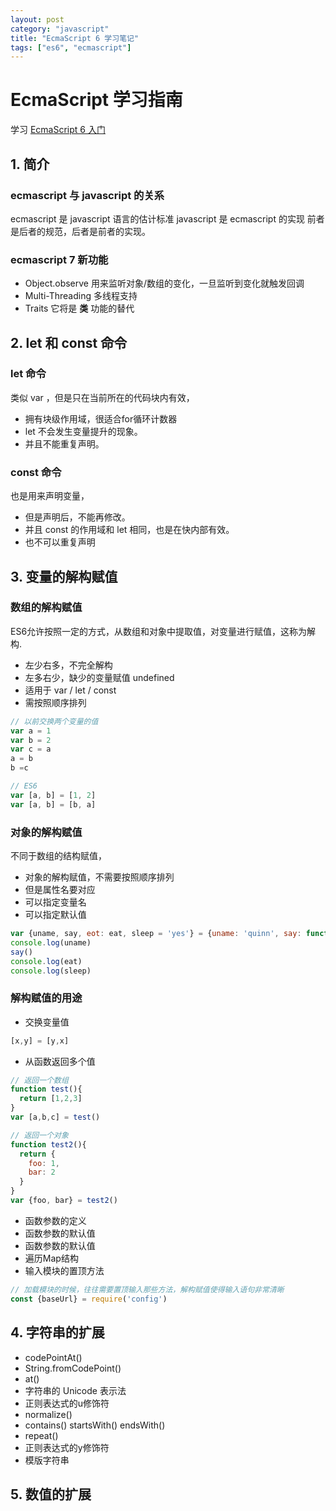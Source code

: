 ```yaml
---
layout: post
category: "javascript"
title: "EcmaScript 6 学习笔记"
tags: ["es6", "ecmascript"]
---
```


# EcmaScript 学习指南
学习 [EcmaScript 6 入门](https://wohugb.gitbooks.io/ecmascript-6/content/)


## 1. 简介
### ecmascript 与 javascript 的关系
ecmascript 是 javascript 语言的估计标准
javascript 是 ecmascript 的实现
前者是后者的规范，后者是前者的实现。
### ecmascript 7 新功能
- Object.observe 用来监听对象/数组的变化，一旦监听到变化就触发回调
- Multi-Threading 多线程支持
- Traits 它将是 **类** 功能的替代

## 2. let 和 const 命令
### let 命令
类似 var ，但是只在当前所在的代码块内有效，
- 拥有块级作用域，很适合for循环计数器
- let 不会发生变量提升的现象。
- 并且不能重复声明。
### const 命令
也是用来声明变量，
- 但是声明后，不能再修改。
- 并且 const 的作用域和 let 相同，也是在快内部有效。
- 也不可以重复声明

## 3. 变量的解构赋值
### 数组的解构赋值
ES6允许按照一定的方式，从数组和对象中提取值，对变量进行赋值，这称为解构.
- 左少右多，不完全解构
- 左多右少，缺少的变量赋值 undefined
- 适用于 var / let / const
- 需按照顺序排列
```javascript
// 以前交换两个变量的值
var a = 1
var b = 2
var c = a
a = b
b =c

// ES6
var [a, b] = [1, 2]
var [a, b] = [b, a]
```
### 对象的解构赋值
不同于数组的结构赋值，
- 对象的解构赋值，不需要按照顺序排列
- 但是属性名要对应
- 可以指定变量名
- 可以指定默认值
```javascript
var {uname, say, eot: eat, sleep = 'yes'} = {uname: 'quinn', say: function(){console.log('hi')},eat: 'food'}
console.log(uname)
say()
console.log(eat)
console.log(sleep)
```
### 解构赋值的用途
- 交换变量值
``` javascript
[x,y] = [y,x]
```
- 从函数返回多个值
```javascript
// 返回一个数组
function test(){
  return [1,2,3]
}
var [a,b,c] = test()

// 返回一个对象
function test2(){
  return {
    foo: 1,
    bar: 2
  }
}
var {foo, bar} = test2()
```
- 函数参数的定义
- 函数参数的默认值
- 函数参数的默认值
- 遍历Map结构
- 输入模块的置顶方法
``` javascript
// 加载模块的时候，往往需要置顶输入那些方法，解构赋值使得输入语句非常清晰
const {baseUrl} = require('config')
```

## 4. 字符串的扩展
- codePointAt()
- String.fromCodePoint()
- at()
- 字符串的 Unicode 表示法
- 正则表达式的u修饰符
- normalize()
- contains() startsWith() endsWith()
- repeat()
- 正则表达式的y修饰符
- 模版字符串

## 5. 数值的扩展